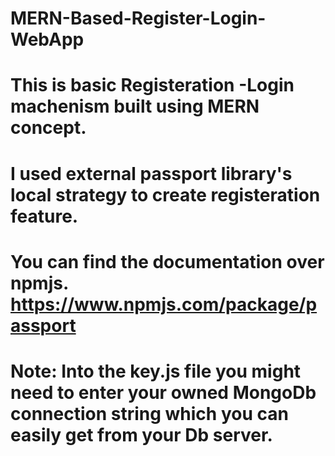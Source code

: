 # MERN-Based-Register-Login-WebApp

# This is basic Registeration -Login machenism built using MERN concept.
# I used external passport library's local strategy to create registeration feature.
# You can find the documentation over npmjs. https://www.npmjs.com/package/passport

# Note: Into the key.js file you might need to enter your owned MongoDb connection string which you can easily get from your Db server.

